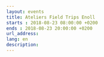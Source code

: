 ```yaml
---
layout: events
title: Ateliers Field Trips Enoll
starts : 2018-08-23 08:00:00 +0200
ends : 2018-08-23 20:00:00 +0200
url_address:
lang: en
description:
---
```


